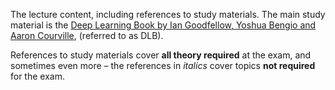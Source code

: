 The lecture content, including references to study materials.
The main study material is the
[Deep Learning Book by Ian Goodfellow, Yoshua Bengio and Aaron Courville](https://github.com/ufal/npfl114/tree/past-1718/deep_learning_book),
(referred to as DLB).

References to study materials cover **all theory required** at the exam,
and sometimes even more – the references in *italics* cover topics
**not required** for the exam.
